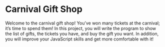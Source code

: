 # Carnival Gift Shop
Welcome to the carnival gift shop! You’ve won many tickets at the carnival; it’s time to spend them! In this project, you will write the program to show the list of gifts, the tickets you have, and buy the gift you want. In addition, you will improve your JavaScript skills and get more comfortable with it!
